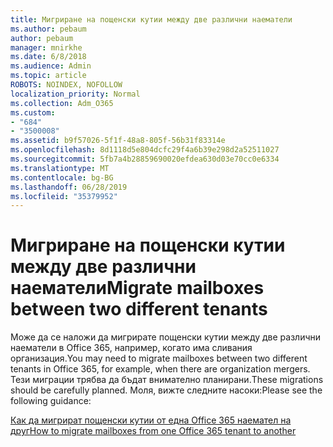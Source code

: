 ```yaml
---
title: Мигриране на пощенски кутии между две различни наематели
ms.author: pebaum
author: pebaum
manager: mnirkhe
ms.date: 6/8/2018
ms.audience: Admin
ms.topic: article
ROBOTS: NOINDEX, NOFOLLOW
localization_priority: Normal
ms.collection: Adm_O365
ms.custom:
- "684"
- "3500008"
ms.assetid: b9f57026-5f1f-48a8-805f-56b31f83314e
ms.openlocfilehash: 8d1118d5e804dcfc29f4a6b39e298d2a52511027
ms.sourcegitcommit: 5fb7a4b28859690020efdea630d03e70cc0e6334
ms.translationtype: MT
ms.contentlocale: bg-BG
ms.lasthandoff: 06/28/2019
ms.locfileid: "35379952"
---
```

# <a name="migrate-mailboxes-between-two-different-tenants"></a><span data-ttu-id="25751-102">Мигриране на пощенски кутии между две различни наематели</span><span class="sxs-lookup"><span data-stu-id="25751-102">Migrate mailboxes between two different tenants</span></span>

<span data-ttu-id="25751-103">Може да се наложи да мигрирате пощенски кутии между две различни наематели в Office 365, например, когато има сливания организация.</span><span class="sxs-lookup"><span data-stu-id="25751-103">You may need to migrate mailboxes between two different tenants in Office 365, for example, when there are organization mergers.</span></span> <span data-ttu-id="25751-104">Тези миграции трябва да бъдат внимателно планирани.</span><span class="sxs-lookup"><span data-stu-id="25751-104">These migrations should be carefully planned.</span></span> <span data-ttu-id="25751-105">Моля, вижте следните насоки:</span><span class="sxs-lookup"><span data-stu-id="25751-105">Please see the following guidance:</span></span>
  
[<span data-ttu-id="25751-106">Как да мигрират пощенски кутии от една Office 365 наемател на друг</span><span class="sxs-lookup"><span data-stu-id="25751-106">How to migrate mailboxes from one Office 365 tenant to another</span></span>](https://support.office.com/article/how-to-migrate-mailboxes-from-one-office-365-tenant-to-another-65af7d77-3e79-44d4-9173-04fd991358b7)
  
